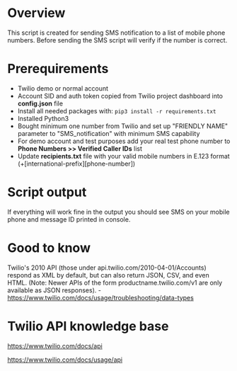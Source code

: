 # Overview
This script is created for sending SMS notification to a list of mobile phone numbers. Before sending the SMS script will verify if the number is correct.

# Prerequirements
* Twilio demo or normal account
* Account SID and auth token copied from Twilio project dashboard into **config.json** file
* Install all needed packages with: ```pip3 install -r requirements.txt```
* Installed Python3
* Bought minimum one number from Twilio and set up "FRIENDLY NAME" parameter to "SMS_notification" with minimum SMS capability
* For demo account and test purposes add your real test phone number to **Phone Numbers >> Verified Caller IDs** list
* Update **recipients.txt** file with your valid mobile numbers in E.123 format (+[international-prefix][phone-number])

# Script output
If everything will work fine in the output you should see SMS on your mobile phone and message ID printed in console.

# Good to know
Twilio's 2010 API (those under api.twilio.com/2010-04-01/Accounts) respond as XML by default, but can also return JSON, CSV, and even HTML. (Note: Newer APIs of the form productname.twilio.com/v1 are only available as JSON responses). - https://www.twilio.com/docs/usage/troubleshooting/data-types

# Twilio API knowledge base
https://www.twilio.com/docs/api

https://www.twilio.com/docs/usage/api
